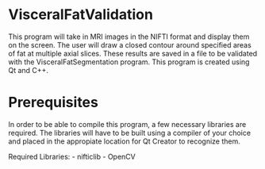 # VisceralFatValidation
This program will take in MRI images in the NIFTI format and display them on the screen. The user will draw a closed contour around specified areas of fat at multiple axial slices. These results are saved in a file to be validated with the VisceralFatSegmentation program. This program is created using Qt and C++.

# Prerequisites
In order to be able to compile this program, a few necessary libraries are required. The libraries will have to be built using a compiler of your choice and placed in the appropiate location for Qt Creator to recognize them.

Required Libraries:
	- nifticlib
	- OpenCV
